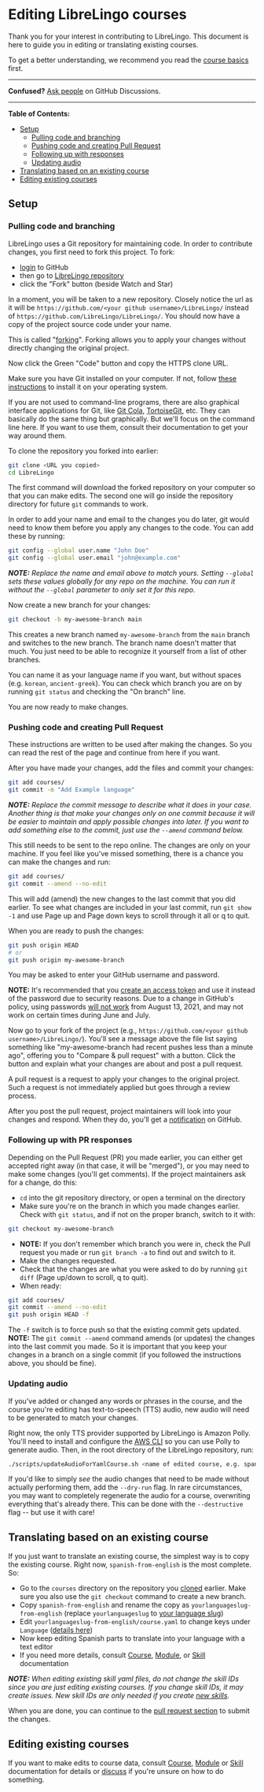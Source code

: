# Editing LibreLingo courses

Thank you for your interest in contributing to LibreLingo. This document is here to guide you in editing or translating existing courses.

To get a better understanding, we recommend you read the [course basics](README.md#basics) first.

---

**Confused?**
[Ask people](https://github.com/LibreLingo/LibreLingo/discussions) on GitHub Discussions.

---

**Table of Contents:**

- [Setup](#setup)
  - [Pulling code and branching](#pulling-and-branching)
  - [Pushing code and creating Pull Request](#pushing-and-pr)
  - [Following up with responses](#following-up-pr)
  - [Updating audio](#updating-audio)
- [Translating based on an existing course](#translating)
- [Editing existing courses](#editing-existing)

## Setup

<a id="pulling-and-branching"></a>

### Pulling code and branching

LibreLingo uses a Git repository for maintaining code. In order to contribute changes, you first need to fork this project. To fork:

- [login](https://github.com/login) to GitHub
- then go to [LibreLingo repository](https://github.com/LibreLingo/LibreLingo/)
- click the "Fork" button (beside Watch and Star)

In a moment, you will be taken to a new repository. Closely notice the url as it will be `https://github.com/<your github username>/LibreLingo/` instead of `https://github.com/LibreLingo/LibreLingo/`. You should now have a copy of the project source code under your name.

This is called "[forking](https://guides.github.com/activities/forking/)". Forking allows you to apply your changes without directly changing the original project.

Now click the Green "Code" button and copy the HTTPS clone URL.

Make sure you have Git installed on your computer. If not, follow [these instructions](https://www.linode.com/docs/guides/how-to-install-git-on-linux-mac-and-windows/) to install it on your operating system.

If you are not used to command-line programs, there are also graphical interface applications for Git, like [Git Cola](https://git-cola.github.io/), [TortoiseGit](https://tortoisegit.org/), etc. They can basically do the same thing but graphically. But we'll focus on the command line here. If you want to use them, consult their documentation to get your way around them.

To clone the repository you forked into earlier:

```sh
git clone <URL you copied>
cd LibreLingo
```

The first command will download the forked repository on your computer so that you can make edits. The second one will go inside the repository directory for future `git` commands to work.

In order to add your name and email to the changes you do later, git would need to know them before you apply any changes to the code. You can add these by running:

```sh
git config --global user.name "John Doe"
git config --global user.email "john@example.com"
```

_**NOTE:** Replace the name and email above to match yours. Setting `--global` sets these values globally for any repo on the machine. You can run it without the `--global` parameter to only set it for this repo._

Now create a new branch for your changes:

```sh
git checkout -b my-awesome-branch main
```

This creates a new branch named `my-awesome-branch` from the `main` branch and switches to the new branch. The branch name doesn't matter that much. You just need to be able to recognize it yourself from a list of other branches.

You can name it as your language name if you want, but without spaces (e.g. `korean`, `ancient-greek`). You can check which branch you are on by running `git status` and checking the "On branch" line.

You are now ready to make changes.

<a id="pushing-and-pr"></a>

### Pushing code and creating Pull Request

These instructions are written to be used after making the changes. So you can read the rest of the page and continue from here if you want.

After you have made your changes, add the files and commit your changes:

```sh
git add courses/
git commit -m "Add Example language"
```

_**NOTE:** Replace the commit message to describe what it does in your case. Another thing is that make your changes only on one commit because it will be easier to maintain and apply possible changes into later. If you want to add something else to the commit, just use the `--amend` command below._

This still needs to be sent to the repo online. The changes are only on your machine. If you feel like you've missed something, there is a chance you can make the changes and run:

```sh
git add courses/
git commit --amend --no-edit
```

This will add (amend) the new changes to the last commit that you did earlier. To see what changes are included in your last commit, run `git show -1` and use Page up and Page down keys to scroll through it all or q to quit.

When you are ready to push the changes:

```sh
git push origin HEAD
# or
git push origin my-awesome-branch
```

You may be asked to enter your GitHub username and password.

**NOTE:** It's recommended that you [create an access token](https://docs.github.com/en/github/authenticating-to-github/creating-a-personal-access-token) and use it instead of the password due to security reasons. Due to a change in GitHub's policy, using passwords [will not work](https://github.blog/2020-12-15-token-authentication-requirements-for-git-operations/) from August 13, 2021, and may not work on certain times during June and July.

Now go to your fork of the project (e.g., `https://github.com/<your github username>/LibreLingo/`). You'll see a message above the file list saying something like "my-awesome-branch had recent pushes less than a minute ago", offering you to "Compare & pull request" with a button. Click the button and explain what your changes are about and post a pull request.

A pull request is a request to apply your changes to the original project. Such a request is not immediately applied but goes through a review process.

After you post the pull request, project maintainers will look into your changes and respond. When they do, you'll get a [notification](https://github.com/notifications) on GitHub.

<a id="following-up-pr"></a>

### Following up with PR responses

Depending on the Pull Request (PR) you made earlier, you can either get accepted right away (in that case, it will be "merged"), or you may need to make some changes (you'll get comments). If the project maintainers ask for a change, do this:

- `cd` into the git repository directory, or open a terminal on the directory
- Make sure you're on the branch in which you made changes earlier. Check with `git status`, and if not on the proper branch, switch to it with:

```sh
git checkout my-awesome-branch
```

- **NOTE:** If you don't remember which branch you were in, check the Pull request you made or run `git branch -a` to find out and switch to it.
- Make the changes requested.
- Check that the changes are what you were asked to do by running `git diff` (Page up/down to scroll, q to quit).
- When ready:

```sh
git add courses/
git commit --amend --no-edit
git push origin HEAD -f
```

The `-f` switch is to force push so that the existing commit gets updated. **NOTE:** The `git commit --amend` command amends (or updates) the changes into the last commit you made. So it is important that you keep your changes in a branch on a single commit (if you followed the instructions above, you should be fine).

### Updating audio

If you've added or changed any words or phrases in the course, and the course you're editing has text-to-speech (TTS) audio, new audio will need to be generated to match your changes.

Right now, the only TTS provider supported by LibreLingo is Amazon Polly. You'll need to install and configure the [AWS CLI](https://aws.amazon.com/cli/) so you can use Polly to generate audio. Then, in the root directory of the LibreLingo repository, run:

```sh
./scripts/updateAudioForYamlCourse.sh <name of edited course, e.g. spanish-from-english>
```

If you'd like to simply _see_ the audio changes that need to be made without actually performing them, add the `--dry-run` flag. In rare circumstances, you may want to completely regenerate the audio for a course, overwriting everything that's already there. This can be done with the `--destructive` flag -- but use it with care!

<a id="translating"></a>

## Translating based on an existing course

If you just want to translate an existing course, the simplest way is to copy the existing course. Right now, `spanish-from-english` is the most complete. So:

- Go to the `courses` directory on the repository you [cloned](#pulling-and-branching) earlier. Make sure you also use the `git checkout` command to create a new branch.
- Copy `spanish-from-english` and rename the copy as `yourlanguageslug-from-english` (replace `yourlanguageslug` to [your language slug](README.md#things-new-contributors))
- Edit `yourlanguageslug-from-english/course.yaml` to change keys under `Language` ([details here](course.md#data-breakdown))
- Now keep editing Spanish parts to translate into your language with a text editor
- If you need more details, consult [Course](course.md), [Module](module.md), or [Skill](skill.md) documentation

_**NOTE:** When editing existing skill yaml files, do not change the skill IDs since you are just editing existing courses. If you change skill IDs, it may create issues. New skill IDs are only needed if you create [new skills](skill.md#creating-new)._

When you are done, you can continue to the [pull request section](#pushing-and-pr) to submit the changes.

<a id="editing-existing"></a>

## Editing existing courses

If you want to make edits to course data, consult [Course](course.md), [Module](module.md) or [Skill](skill.md) documentation for details or [discuss](https://github.com/LibreLingo/LibreLingo/discussions) if you're unsure on how to do something.
